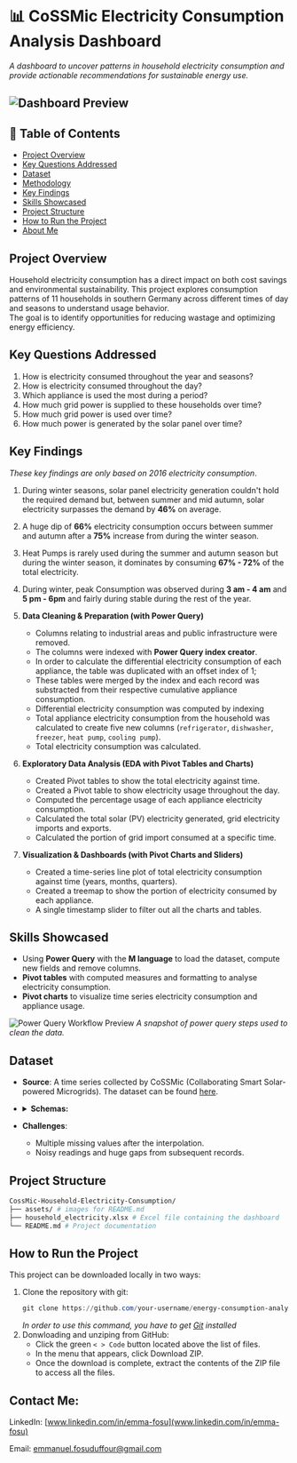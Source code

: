 # 📊 CoSSMic Electricity Consumption Analysis Dashboard
_A dashboard to uncover patterns in household electricity consumption and provide actionable recommendations for sustainable energy use._

![Dashboard Preview](assets/dashboard.gif)
---

## 📑 Table of Contents
- [Project Overview](#project-overview)  
- [Key Questions Addressed](#key-questions-addressed)  
- [Dataset](#dataset)  
- [Methodology](#methodology)  
- [Key Findings](#key-findings)  
- [Skills Showcased](#skills-showcased)  
- [Project Structure](#project-structure)  
- [How to Run the Project](#how-to-run-the-project)    
- [About Me](#about-me)

## Project Overview
Household electricity consumption has a direct impact on both cost savings and environmental sustainability. 
This project explores consumption patterns of 11 households in southern Germany across different times of day and seasons to understand usage behavior.   
The goal is to identify opportunities for reducing wastage and optimizing energy efficiency.  

## Key Questions Addressed
1. How is electricity consumed throughout the year and seasons?
2. How is electricity consumed throughout the day?
3. Which appliance is used the most during a period?
4. How much grid power is supplied to these households over time?
5. How much grid power is used over time?
6. How much power is generated by the solar panel over time? 

## Key Findings
*These key findings are only based on 2016 electricity consumption*.  
1.  During winter seasons, solar panel electricity generation couldn't hold the required demand but, between summer and mid autumn, solar electricity surpasses the demand by **46%** on average.
2. A huge dip of **66%** electricity consumption occurs between summer and autumn after a **75%** increase from during the winter season.
3. Heat Pumps is rarely used during the summer and autumn season but during the winter season, it dominates by consuming **67% - 72%** of the total electricity.
4. During winter, peak Consumption was observed during **3 am - 4 am** and **5 pm - 6pm** and fairly during stable during the rest of the year.

1. **Data Cleaning & Preparation (with Power Query)**   
   - Columns relating to industrial areas and public infrastructure were removed.
   - The columns were indexed with **Power Query index creator**.
   - In order to calculate the differential electricity consumption of each appliance, 
   the table was duplicated with an offset index of 1;
   - These tables were merged by the index and each record was substracted from their respective cumulative appliance consumption.
   - Differential electricity consumption was computed by indexing
   - Total appliance electricity consumption from the household was calculated to create five new columns (`refrigerator`, `dishwasher`, `freezer`, `heat pump`, `cooling pump`).
   - Total electricity consumption was calculated. 

2. **Exploratory Data Analysis (EDA with Pivot Tables and Charts)**  
   - Created Pivot tables to show the total electricity against time.
   - Created a Pivot table to show electricity usage throughout the day.
   - Computed the percentage usage of each appliance electricity consumption.
   - Calculated the total solar (PV) electricity generated, grid electricity imports and exports.
   - Calculated the portion of grid import consumed at a specific time.  

3. **Visualization & Dashboards (with Pivot Charts and Sliders)**    
   - Created a time-series line plot of total electricity consumption against time (years, months, quarters).  
   - Created a treemap to show the portion of electricity consumed by each appliance.
   - A single timestamp slider to filter out all the charts and tables.


## Skills Showcased
- Using **Power Query** with the **M language** to load the dataset, compute new fields and remove columns.
- **Pivot tables** with computed measures and formatting to analyse electricity consumption. 
- **Pivot charts** to visualize time series electricity consumption and appliance usage.

![Power Query Workflow Preview](assets/power_query.gif)
*A snapshot of power query steps used to clean the data.*


## Dataset
- **Source**: A time series collected by CoSSMic (Collaborating Smart Solar-powered Microgrids). The dataset can be found [here](https://data.open-power-system-data.org/household_data/).
- <details>
   <summary style="font-weight: bold">Schemas:</summary>
   
     - utc_timestamp
       - Type: datetime
       - Format: fmt:%Y-%m-%dT%H%M%SZ
       - Description: Start of time period in Coordinated Universal Time
   * cet_cest_timestamp
       - Type: datetime
       - Format: fmt:%Y-%m-%dT%H%M%S%z
       - Description: Start of time period in Central European (Summer-) Time
   * interpolated
       - Type: string
       - Description: marker to indicate which columns are missing data in source data and has been interpolated (e.g. DE_KN_Residential1_grid_import;)
   * DE_KN_residential1_dishwasher
       - Type: number (float)
       - Description: Dishwasher energy consumption in a residential building, located in the suburban area in kWh
   * DE_KN_residential1_freezer
       - Type: number (float)
       - Description: Freezer energy consumption in a residential building, located in the suburban area in kWh
   * DE_KN_residential1_grid_import
       - Type: number (float)
       - Description: Energy imported from the public grid in a residential building, located in the suburban area in kWh
   * DE_KN_residential1_heat_pump
       - Type: number (float)
       - Description: Heat pump energy consumption in a residential building, located in the suburban area in kWh
   * DE_KN_residential1_pv
       - Type: number (float)
       - Description: Total Photovoltaic energy generation in a residential building, located in the suburban area in kWh
   * DE_KN_residential1_washing_machine
       - Type: number (float)
       - Description: Washing machine energy consumption in a residential building, located in the suburban area in kWh
   * DE_KN_residential2_circulation_pump
       - Type: number (float)
       - Description: Circulation pump energy consumption in a residential building, located in the suburban area in kWh
   * DE_KN_residential2_dishwasher
       - Type: number (float)
       - Description: Dishwasher energy consumption in a residential building, located in the suburban area in kWh
   * DE_KN_residential2_freezer
       - Type: number (float)
       - Description: Freezer energy consumption in a residential building, located in the suburban area in kWh
   * DE_KN_residential2_grid_import
       - Type: number (float)
       - Description: Energy imported from the public grid in a residential building, located in the suburban area in kWh
   * DE_KN_residential2_washing_machine
       - Type: number (float)
       - Description: Washing machine energy consumption in a residential building, located in the suburban area in kWh
   * DE_KN_residential3_circulation_pump
       - Type: number (float)
       - Description: Circulation pump energy consumption in a residential building, located in the urban area in kWh
   * DE_KN_residential3_dishwasher
       - Type: number (float)
       - Description: Dishwasher energy consumption in a residential building, located in the urban area in kWh
   * DE_KN_residential3_freezer
       - Type: number (float)
       - Description: Freezer energy consumption in a residential building, located in the urban area in kWh
   * DE_KN_residential3_grid_export
       - Type: number (float)
       - Description: Energy exported to the public grid in a residential building, located in the urban area in kWh
   * DE_KN_residential3_grid_import
       - Type: number (float)
       - Description: Energy imported from the public grid in a residential building, located in the urban area in kWh
   * DE_KN_residential3_pv
       - Type: number (float)
       - Description: Total Photovoltaic energy generation in a residential building, located in the urban area in kWh
   * DE_KN_residential3_refrigerator
       - Type: number (float)
       - Description: Refrigerator energy consumption in a residential building, located in the urban area in kWh
   * DE_KN_residential3_washing_machine
       - Type: number (float)
       - Description: Washing machine energy consumption in a residential building, located in the urban area in kWh
   * DE_KN_residential4_dishwasher
       - Type: number (float)
       - Description: Dishwasher energy consumption in a residential building, located in the urban area in kWh
   * DE_KN_residential4_ev
       - Type: number (float)
       - Description: Electric Vehicle charging energy in a residential building, located in the urban area in kWh
   * DE_KN_residential4_freezer
       - Type: number (float)
       - Description: Freezer energy consumption in a residential building, located in the urban area in kWh
   * DE_KN_residential4_grid_export
       - Type: number (float)
       - Description: Energy exported to the public grid in a residential building, located in the urban area in kWh
   * DE_KN_residential4_grid_import
       - Type: number (float)
       - Description: Energy imported from the public grid in a residential building, located in the urban area in kWh
   * DE_KN_residential4_heat_pump
       - Type: number (float)
       - Description: Heat pump energy consumption in a residential building, located in the urban area in kWh
   * DE_KN_residential4_pv
       - Type: number (float)
       - Description: Total Photovoltaic energy generation in a residential building, located in the urban area in kWh
   * DE_KN_residential4_refrigerator
       - Type: number (float)
       - Description: Refrigerator energy consumption in a residential building, located in the urban area in kWh
   * DE_KN_residential4_washing_machine
       - Type: number (float)
       - Description: Washing machine energy consumption in a residential building, located in the urban area in kWh
   * DE_KN_residential5_dishwasher
       - Type: number (float)
       - Description: Dishwasher energy consumption in a residential apartment, located in the urban area in kWh
   * DE_KN_residential5_grid_import
       - Type: number (float)
       - Description: Energy imported from the public grid in a residential apartment, located in the urban area in kWh
   * DE_KN_residential5_refrigerator
       - Type: number (float)
       - Description: Refrigerator energy consumption in a residential apartment, located in the urban area in kWh
   * DE_KN_residential5_washing_machine
       - Type: number (float)
       - Description: Washing machine energy consumption in a residential apartment, located in the urban area in kWh
   * DE_KN_residential6_circulation_pump
       - Type: number (float)
       - Description: Circulation pump energy consumption in a residential building, located in the urban area in kWh
   * DE_KN_residential6_dishwasher
       - Type: number (float)
       - Description: Dishwasher energy consumption in a residential building, located in the urban area in kWh
   * DE_KN_residential6_freezer
       - Type: number (float)
       - Description: Freezer energy consumption in a residential building, located in the urban area in kWh
   * DE_KN_residential6_grid_export
       - Type: number (float)
       - Description: Energy exported to the public grid in a residential building, located in the urban area in kWh
   * DE_KN_residential6_grid_import
       - Type: number (float)
       - Description: Energy imported from the public grid in a residential building, located in the urban area in kWh
   * DE_KN_residential6_pv
       - Type: number (float)
       - Description: Total Photovoltaic energy generation in a residential building, located in the urban area in kWh
   * DE_KN_residential6_washing_machine
       - Type: number (float)
       - Description: Washing machine energy consumption in a residential building, located in the urban area in kWh
   </details>
- **Challenges**:
   - Multiple missing values after the interpolation.
   - Noisy readings and huge gaps from subsequent records. 

##  Project Structure
```bash
CossMic-Household-Electricity-Consumption/
├── assets/ # images for README.md
├── household_electricity.xlsx # Excel file containing the dashboard
└── README.md # Project documentation
```

## How to Run the Project
This project can be downloaded locally in two ways:
1. Clone the repository with git:
   ```powershell
   git clone https://github.com/your-username/energy-consumption-analysis.git
   ```  
   *In order to use this command, you have to get [Git](https://git-scm.com/downloads) installed*
2. Donwloading and unziping from GitHub:
   - Click the green `< > Code` button located above the list of files.
   - In the menu that appears, click Download ZIP.
   - Once the download is complete, extract the contents of the ZIP file to access all the files. 

## Contact Me:

LinkedIn: [www.linkedin.com/in/emma-fosu](www.linkedin.com/in/emma-fosu)

Email: [emmanuel.fosuduffour@gmail.com](mailto:emmanuel.fosuduffour@gmail.com)